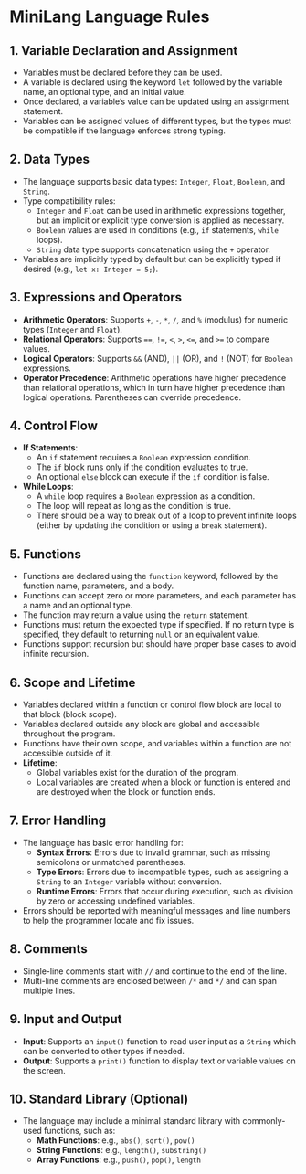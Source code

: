 # MiniLang Language Rules

## 1. Variable Declaration and Assignment

- Variables must be declared before they can be used.
- A variable is declared using the keyword `let` followed by the variable name, an optional type, and an initial value.
- Once declared, a variable’s value can be updated using an assignment statement.
- Variables can be assigned values of different types, but the types must be compatible if the language enforces strong typing.

## 2. Data Types

- The language supports basic data types: `Integer`, `Float`, `Boolean`, and `String`.
- Type compatibility rules:
  - `Integer` and `Float` can be used in arithmetic expressions together, but an implicit or explicit type conversion is applied as necessary.
  - `Boolean` values are used in conditions (e.g., `if` statements, `while` loops).
  - `String` data type supports concatenation using the `+` operator.
- Variables are implicitly typed by default but can be explicitly typed if desired (e.g., `let x: Integer = 5;`).

## 3. Expressions and Operators

- **Arithmetic Operators**: Supports `+`, `-`, `*`, `/`, and `%` (modulus) for numeric types (`Integer` and `Float`).
- **Relational Operators**: Supports `==`, `!=`, `<`, `>`, `<=`, and `>=` to compare values.
- **Logical Operators**: Supports `&&` (AND), `||` (OR), and `!` (NOT) for `Boolean` expressions.
- **Operator Precedence**: Arithmetic operations have higher precedence than relational operations, which in turn have higher precedence than logical operations. Parentheses can override precedence.

## 4. Control Flow

- **If Statements**:
  - An `if` statement requires a `Boolean` expression condition.
  - The `if` block runs only if the condition evaluates to true.
  - An optional `else` block can execute if the `if` condition is false.
- **While Loops**:
  - A `while` loop requires a `Boolean` expression as a condition.
  - The loop will repeat as long as the condition is true.
  - There should be a way to break out of a loop to prevent infinite loops (either by updating the condition or using a `break` statement).

## 5. Functions

- Functions are declared using the `function` keyword, followed by the function name, parameters, and a body.
- Functions can accept zero or more parameters, and each parameter has a name and an optional type.
- The function may return a value using the `return` statement.
- Functions must return the expected type if specified. If no return type is specified, they default to returning `null` or an equivalent value.
- Functions support recursion but should have proper base cases to avoid infinite recursion.

## 6. Scope and Lifetime

- Variables declared within a function or control flow block are local to that block (block scope).
- Variables declared outside any block are global and accessible throughout the program.
- Functions have their own scope, and variables within a function are not accessible outside of it.
- **Lifetime**:
  - Global variables exist for the duration of the program.
  - Local variables are created when a block or function is entered and are destroyed when the block or function ends.

## 7. Error Handling

- The language has basic error handling for:
  - **Syntax Errors**: Errors due to invalid grammar, such as missing semicolons or unmatched parentheses.
  - **Type Errors**: Errors due to incompatible types, such as assigning a `String` to an `Integer` variable without conversion.
  - **Runtime Errors**: Errors that occur during execution, such as division by zero or accessing undefined variables.
- Errors should be reported with meaningful messages and line numbers to help the programmer locate and fix issues.

## 8. Comments

- Single-line comments start with `//` and continue to the end of the line.
- Multi-line comments are enclosed between `/*` and `*/` and can span multiple lines.

## 9. Input and Output

- **Input**: Supports an `input()` function to read user input as a `String` which can be converted to other types if needed.
- **Output**: Supports a `print()` function to display text or variable values on the screen.

## 10. Standard Library (Optional)

- The language may include a minimal standard library with commonly-used functions, such as:
  - **Math Functions**: e.g., `abs()`, `sqrt()`, `pow()`
  - **String Functions**: e.g., `length()`, `substring()`
  - **Array Functions**: e.g., `push()`, `pop()`, `length`